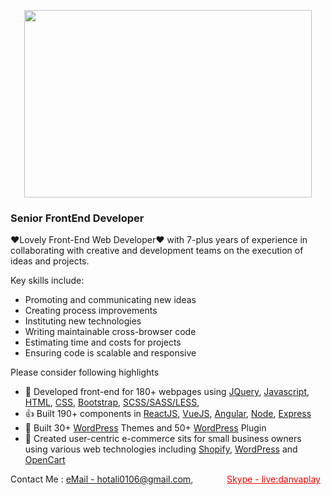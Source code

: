 <p align="center">
  <img width="460" height="300" src="https://miro.medium.com/proxy/0*9N9J9YiGJrISLIBP.png">
</p>

<h3>Senior FrontEnd Developer</h3>
<p>❤Lovely Front-End Web Developer❤ with 7-plus years of experience in collaborating with creative and development teams on the execution of ideas and projects.</p>

<p>Key skills include:</p>
<ul>
  <li>Promoting and communicating new ideas</li>
  <li>Creating process improvements</li>
  <li>Instituting new technologies</li>
  <li>Writing maintainable cross-browser code</li>
  <li>Estimating time and costs for projects</li>
  <li>Ensuring code is scalable and responsive</li>
</ul>

<p>Please consider following highlights</p>
<ul>
  <li>🥇 Developed front-end for 180+ webpages using 
    <a href="http://jquery.com/" alt="jQuery is a fast, small, and feature-rich JavaScript library.">JQuery</a>, 
    <a href="https://www.javascript.com/" alt="25 years of JavaScript">Javascript</a>, 
    <a href="https://html.com/" alt="Hypertext Markup Language is the standard markup language for documents designed to be displayed in a web browser.">HTML</a>, 
    <a href="https://www.w3schools.com/css/" alt="Cascading Style Sheets is a style sheet language used for describing the presentation of a document written in a markup language such as HTML.">CSS</a>, 
    <a href="https://getbootstrap.com/" alt="Bootstrap is a free and open-source CSS framework directed at responsive, mobile-first front-end web development.">Bootstrap</a>, 
    <a href="https://www.ionos.com/digitalguide/websites/web-development/sass/" alt="SASS: next-level CSS?">SCSS/SASS/LESS</a>,
  <li>👍 Built 190+ components in     
    <a href="https://reactjs.org/" alt="React is an open-source, front end, JavaScript library for building user interfaces or UI components.">ReactJS</a>, 
    <a href="https://vuejs.org/" alt="Vue.js is an open-source model–view–viewmodel front end JavaScript framework for building user interfaces and single-page applications.">VueJS</a>, 
    <a href="https://angular.io/" alt="Angular is a TypeScript-based open-source web application framework led by the Angular Team at Google and by a community of individuals and corporations. ">Angular</a>,
    <a href="https://nodejs.org/en/" alt="Node.js® is a JavaScript runtime built on Chrome's V8 JavaScript engine.">Node</a>,
    <a href="https://expressjs.com/" alt="Express - Fast, unopinionated, minimalist web framework for Node.js">Express</a>
  <li>🥊 Built 30+ 
    <a href="https://wordpress.org/themes/" />WordPress</a> 
    Themes and 50+ 
    <a href="https://wordpress.org/plugins/" />WordPress</a> 
    Plugin</li>
  <li>🛒 Created user-centric e-commerce sits for small business owners using various web technologies including 
    <a href="https://www.shopify.com/">Shopify</a>,  
    <a href="https://wordpress.org/">WordPress</a>
  and 
    <a href="https://www.opencart.com/">OpenCart</a>
  </li>
</ul>

<p>Contact Me : 
  <a href="mailto:hotali0106@gmail.com?Subject=Hello hotali7" alt="hotali0106@gmail.com">eMail - hotali0106@gmail.com</a>, 
  <a href="https://join.skype.com/ye5J8H2ggyyO" alt="live:danvaplay" style="margin-left: 50px; color: red">Skype - live:danvaplay</a>
</p>
